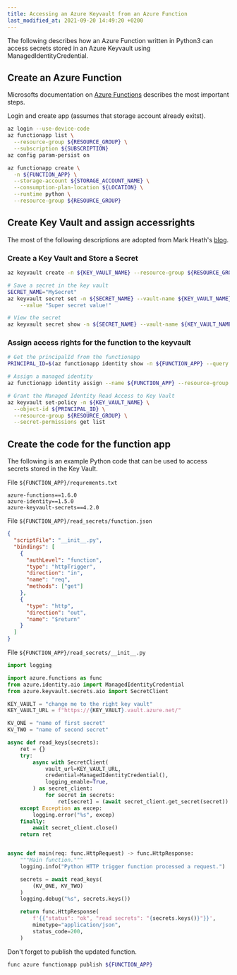 ```yaml
---
title: Accessing an Azure Keyvault from an Azure Function
last_modified_at: 2021-09-20 14:49:20 +0200
---
```


The following describes how an Azure Function written in Python3 can access secrets stored in an Azure Keyvault using ManagedIdentityCredential.

## Create an Azure Function

Microsofts documentation on [Azure Functions](https://docs.microsoft.com/en-us/azure/azure-functions/create-first-function-cli-python) describes the most important steps.

Login and create app (assumes that storage account already exitst).

```sh
az login --use-device-code
az functionapp list \
  --resource-group ${RESOURCE_GROUP} \
  --subscription ${SUBSCRIPTION}
az config param-persist on

az functionapp create \
  -n ${FUNCTION_APP} \
  --storage-account ${STORAGE_ACCOUNT_NAME} \
  --consumption-plan-location ${LOCATION} \
  --runtime python \
  --resource-group ${RESOURCE_GROUP}
```

## Create Key Vault and assign accessrights

The most of the following descriptions are adopted from Mark Heath's [blog](https://markheath.net/post/managed-identity-key-vault-azure-functions).

### Create a Key Vault and Store a Secret

```sh
az keyvault create -n ${KEY_VAULT_NAME} --resource-group ${RESOURCE_GROUP}

# Save a secret in the key vault
SECRET_NAME="MySecret"
az keyvault secret set -n ${SECRET_NAME} --vault-name ${KEY_VAULT_NAME} \
    --value "Super secret value!"

# View the secret
az keyvault secret show -n ${SECRET_NAME} --vault-name ${KEY_VAULT_NAME} 
```

### Assign access rights for the function to the keyvault

```sh
# Get the principalId from the functionapp
PRINCIPAL_ID=$(az functionapp identity show -n ${FUNCTION_APP} --query principalId)

# Assign a managed identity
az functionapp identity assign --name ${FUNCTION_APP} --resource-group ${RESOURCE_GROUP}

# Grant the Managed Identity Read Access to Key Vault
az keyvault set-policy -n ${KEY_VAULT_NAME} \
  --object-id ${PRINCIPAL_ID} \
  --resource-group ${RESOURCE_GROUP} \
  --secret-permissions get list 
```

## Create the code for the function app

The following is an example Python code that can be used to access secrets stored in the Key Vault.

File `${FUNCTION_APP}/requrements.txt`

```pip
azure-functions==1.6.0
azure-identity==1.5.0
azure-keyvault-secrets==4.2.0
```

File `${FUNCTION_APP}/read_secrets/function.json`

```json
{
  "scriptFile": "__init__.py",
  "bindings": [
    {
      "authLevel": "function",
      "type": "httpTrigger",
      "direction": "in",
      "name": "req",
      "methods": ["get"]
    },
    {
      "type": "http",
      "direction": "out",
      "name": "$return"
    }
  ]
}
```

File `${FUNCTION_APP}/read_secrets/__init__.py`

<!-- {% raw %} -->
```python
import logging

import azure.functions as func
from azure.identity.aio import ManagedIdentityCredential
from azure.keyvault.secrets.aio import SecretClient

KEY_VAULT = "change me to the right key vault"
KEY_VAULT_URL = f"https://{KEY_VAULT}.vault.azure.net/"

KV_ONE = "name of first secret"
KV_TWO = "name of second secret"

async def read_keys(secrets):
    ret = {}
    try:
        async with SecretClient(
            vault_url=KEY_VAULT_URL,
            credential=ManagedIdentityCredential(),
            logging_enable=True,
        ) as secret_client:
            for secret in secrets:
                ret[secret] = (await secret_client.get_secret(secret)).value
    except Exception as excep:
        logging.error("%s", excep)
    finally:
        await secret_client.close()
    return ret


async def main(req: func.HttpRequest) -> func.HttpResponse:
    """Main function."""
    logging.info("Python HTTP trigger function processed a request.")

    secrets = await read_keys(
        (KV_ONE, KV_TWO)
    )
    logging.debug("%s", secrets.keys())

    return func.HttpResponse(
        f'{{"status": "ok", "read secrets": "{secrets.keys()}"}}',
        mimetype="application/json",
        status_code=200,
    )
```
<!-- {% endraw %} -->

Don't forget to publish the updated function.

```sh
func azure functionapp publish ${FUNCTION_APP}
````
